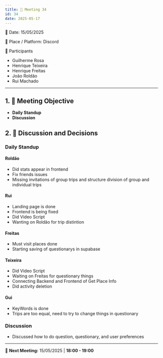 ```yaml
---
title: 📝 Meeting 34
id: 34
date: 2025-05-17
---
```


📅 Date: 15/05/2025  

📍 Place / Platform: Discord

👥 Participants  

- Guilherme Rosa  
- Henrique Teixeira
- Henrique Freitas 
- João Roldão  
- Rui Machado

---

## 1. 🎯 Meeting Objective  
- **Daily Standup**
- **Discussion**

## 2. 💬 Discussion and Decisions 
### Daily Standup
#### Roldão
- Did stats appear in frontend
- Fix friends issues
- Missing invitations of group trips and structure division of group and individual trips
#### Rui
- Landing page is done
- Frontend is being fixed
- Did Video Script
- Wanting on Roldão for trip distintion
#### Freitas
- Must visit places done
- Starting saving of questionarys in supabase
#### Teixeira
- Did Video Script
- Waiting on Freitas for questionary things
- Connecting Backend and Frontend of Get Place Info
- Did activity deletion
#### Gui
- KeyWords is done
- Trips are too equal, need to try to change things in questionary

### Discussion
- Discussed how to do question, questionary, and user preferences

---
📅 **Next Meeting:** 15/05/2025 | **18:00 - 19:00**  
